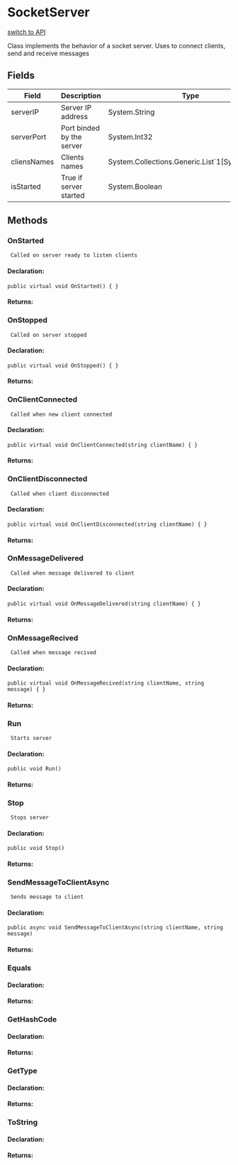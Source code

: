 # SocketServer
[switch to API](../../../Documentation/ScriptingAPI/en/SocketServer.cs.md)

 Сlass implements the behavior of a socket server. Uses to connect clients, send and receive messages

## Fields
| Field | Description | Type |
|--|--|--|
|serverIP|     Server IP address|System.String|
|serverPort|     Port binded by the server|System.Int32|
|cliensNames|     Clients names|System.Collections.Generic.List`1[System.String]|
|isStarted|     True if server started|System.Boolean|
## Methods
### OnStarted
     Called on server ready to listen clients
#### Declaration:
    public virtual void OnStarted() { }
#### Returns:

### OnStopped
     Called on server stopped
#### Declaration:
    public virtual void OnStopped() { }
#### Returns:

### OnClientConnected
     Called when new client connected
#### Declaration:
    public virtual void OnClientConnected(string clientName) { }
#### Returns:

### OnClientDisconnected
     Called when client disconnected
#### Declaration:
    public virtual void OnClientDisconnected(string clientName) { }
#### Returns:

### OnMessageDelivered
     Called when message delivered to client
#### Declaration:
    public virtual void OnMessageDelivered(string clientName) { }
#### Returns:

### OnMessageRecived
     Called when message recived
#### Declaration:
    public virtual void OnMessageRecived(string clientName, string message) { }
#### Returns:

### Run
     Starts server
#### Declaration:
    public void Run()
#### Returns:

### Stop
     Stops server
#### Declaration:
    public void Stop()
#### Returns:

### SendMessageToClientAsync
     Sends message to client
#### Declaration:
    public async void SendMessageToClientAsync(string clientName, string message)
#### Returns:

### Equals

#### Declaration:

#### Returns:

### GetHashCode

#### Declaration:

#### Returns:

### GetType

#### Declaration:

#### Returns:

### ToString

#### Declaration:

#### Returns:

